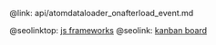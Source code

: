 @link: api/atomdataloader_onafterload_event.md

@seolinktop: [js frameworks](https://webix.com)
@seolink: [kanban board](https://webix.com/kanban/)